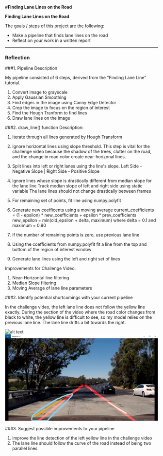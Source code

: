 #**Finding Lane Lines on the Road** 


**Finding Lane Lines on the Road**

The goals / steps of this project are the following:
* Make a pipeline that finds lane lines on the road
* Reflect on your work in a written report


[//]: # (Image References)

[challenge1_original]: ./challenge1_original.png "Original Image"
[challenge1_highlight]: ./challenge1_highlight.jpg "Left lane line drifts toward center"

---

### Reflection

###1. Pipeline Description

My pipeline consisted of 6 steps, derived from the "Finding Lane Line" tutorial.

1) Convert image to grayscale
2) Apply Gaussian Smoothing
3) Find edges in the image using Canny Edge Detector
4) Crop the image to focus on the region of interest
5) Find the Hough Tranform to find lines
6) Draw lane lines on the image

###2. draw_line() function Description:
1) Iterate through all lines generated by Hough Transform

2) Ignore horizontal lines using slope threshold.
This step is vital for the challenge video because the shadow of the trees, clutter on the road, and the change in road color create near-horizonal lines.

3) Split lines into left or right lanes using the line's slope.
Left Side - Negative Slope | Right Side - Positive Slope

4) Ignore lines whose slope is drastically different from median slope for the lane line
Track median slope of left and right side using static variable
The lane lines should not change drastically between frames

5) For remaining set of points, fit line using numpy.polyfit

6) Generate new coefficents using a moving average
current_coefficients = (1 - epsilon) * new_coefficients + epsilon * prev_coefficients 
new_epsilon = min(old_epsilon + delta, maximum) where delta = 0.1 and maximum = 0.90

7) If the number of remaining points is zero, use previous lane line

8) Using the coefficients from numpy.polyfit fit a line from the top and bottom of the region of interest window

9) Generate lane lines using the left and right set of lines

Improvements for Challenge Video:
1) Near-Horizontal line filtering
2) Median Slope filtering
3) Moving Average of lane line parameters

###2. Identify potential shortcomings with your current pipeline

In the challenge video, the left lane line does not follow the yellow line exactly. During the section of the video where the road color changes from black to white, the yellow line is difficult to see, so my model relies on the previous lane line. The lane line drifts a bit towards the right.

![alt text][challenge1_original]
![alt text][challenge1_highlight]

###3. Suggest possible improvements to your pipeline

1) Improve the line detection of the left yellow line in the challenge video
2) The lane line should follow the curve of the road instead of being two parallel lines

